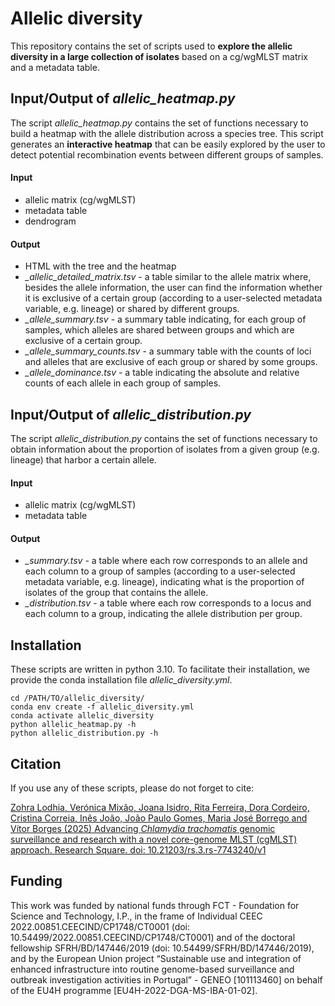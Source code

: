 # Allelic diversity

This repository contains the set of scripts used to **explore the allelic diversity in a large collection of isolates** based on a cg/wgMLST matrix and a metadata table.

## Input/Output of _allelic_heatmap.py_
The script _allelic_heatmap.py_ contains the set of functions necessary to build a heatmap with the allele distribution across a species tree. This script generates an **interactive heatmap** that can be easily explored by the user to detect potential recombination events between different groups of samples.

#### Input
- allelic matrix (cg/wgMLST)
- metadata table
- dendrogram

#### Output
- HTML with the tree and the heatmap
- *_allelic_detailed_matrix.tsv* - a table similar to the allele matrix where, besides the allele information, the user can find the information whether it is exclusive of a certain group (according to a user-selected metadata variable, e.g. lineage) or shared by different groups. 
- *_allele_summary.tsv* - a summary table indicating, for each group of samples, which alleles are shared between groups and which are exclusive of a certain group.
- *_allele_summary_counts.tsv* - a summary table with the counts of loci and alleles that are exclusive of each group or shared by some groups.
- *_allele_dominance.tsv* - a table indicating the absolute and relative counts of each allele in each group of samples. 

## Input/Output of _allelic_distribution.py_
The script _allelic_distribution.py_ contains the set of functions necessary to obtain information about the proportion of isolates from a given group (e.g. lineage) that harbor a certain allele.

#### Input
- allelic matrix (cg/wgMLST)
- metadata table

#### Output
- *_summary.tsv* - a table where each row corresponds to an allele and each column to a group of samples (according to a user-selected metadata variable, e.g. lineage), indicating what is the proportion of isolates of the group that contains the allele.
- *_distribution.tsv* - a table where each row corresponds to a locus and each column to a group, indicating the allele distribution per group.

## Installation

These scripts are written in python 3.10. To facilitate their installation, we provide the conda installation file _allelic_diversity.yml_.

```
cd /PATH/TO/allelic_diversity/
conda env create -f allelic_diversity.yml
conda activate allelic_diversity
python allelic_heatmap.py -h
python allelic_distribution.py -h
```

## Citation
If you use any of these scripts, please do not forget to cite:   

[Zohra Lodhia, Verónica Mixão, Joana Isidro, Rita Ferreira, Dora Cordeiro, Cristina Correia, Inês João, João Paulo Gomes, Maria José Borrego and Vítor Borges (2025) Advancing _Chlamydia trachomatis_ genomic surveillance and research with a novel core-genome MLST (cgMLST) approach. Research Square. doi: 10.21203/rs.3.rs-7743240/v1](https://www.researchsquare.com/article/rs-7743240/v1)

## Funding
This work was funded by national funds through FCT - Foundation for Science and Technology, I.P., in the frame of Individual CEEC 2022.00851.CEECIND/CP1748/CT0001 (doi: 10.54499/2022.00851.CEECIND/CP1748/CT0001) and of the doctoral fellowship SFRH/BD/147446/2019 (doi: 10.54499/SFRH/BD/147446/2019), and by the European Union project “Sustainable use and integration of enhanced infrastructure into routine genome-based surveillance and outbreak investigation activities in Portugal” - GENEO [101113460] on behalf of the EU4H programme [EU4H-2022-DGA-MS-IBA-01-02].
